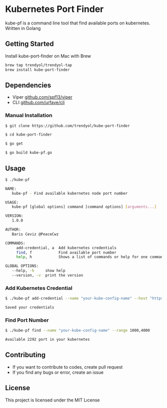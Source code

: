 # Kubernetes Port Finder
kube-pf is a command line tool that find available ports on kubernetes. Written in Golang

## Getting Started

Install kube-port-finder on Mac with Brew

```bash
brew tap trendyol/trendyol-tap
brew install kube-port-finder
```

## Dependencies

* Viper [github.com/spf13/viper](github.com/spf13/viper)
* CLI [github.com/urfave/cli](github.com/urfave/cli)

### Manual Installation

```bash
$ git clone https://github.com/trendyol/kube-port-finder

$ cd kube-port-finder

$ go get

$ go build kube-pf.go
```



## Usage

```bash
$ ./kube-pf

NAME:
   kube-pf - Find available kubernetes node port number

USAGE:
   kube-pf [global options] command [command options] [arguments...]

VERSION:
   1.0.0

AUTHOR:
   Baris Ceviz @PeaceCwz

COMMANDS:
     add-credential, a  Add kubernetes credentials
     find, f            Find available port number
     help, h            Shows a list of commands or help for one command

GLOBAL OPTIONS:
   --help, -h     show help
   --version, -v  print the version
```

### Add Kubernetes Credential

```bash
$ ./kube-pf add-credential --name "your-kube-config-name" --host "https://127.0.0.1" --username "kube-user" --password "kube-password"

Saved your credentials
```

### Find Port Number

```bash
$ ./kube-pf find --name "your-kube-config-name" --range 1000,4000

Available 2292 port in your kubernetes
```



## Contributing

* If you want to contribute to codes, create pull request
* If you find any bugs or error, create an issue

## License

This project is licensed under the MIT Lıcense
